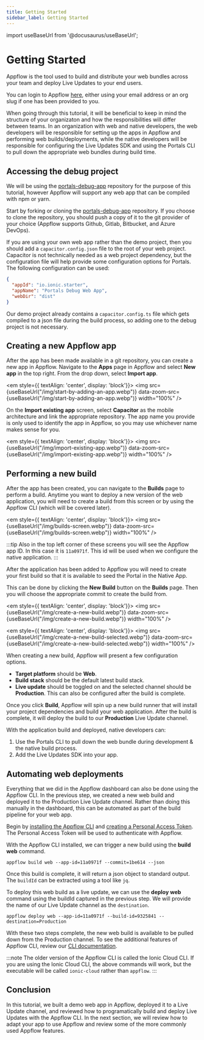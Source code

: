 ```yaml
---
title: Getting Started
sidebar_label: Getting Started
---
```


import useBaseUrl from '@docusaurus/useBaseUrl';

# Getting Started

Appflow is the tool used to build and distribute your web bundles across your team and deploy Live Updates to your end users. 

You can login to Appflow [here](https://ionic.io/login), either using your email address or an org slug if one has been provided to you. 

When going through this tutorial, it will be beneficial to keep in mind the structure of your organizaton and how the responsibilities will differ between teams. In an organization with web and native developers, the web developers will be responsible for setting up the apps in Appflow and performing web builds/deployments, while the native developers will be responsible for configuring the Live Updates SDK and using the Portals CLI to pull down the appropriate web bundles during build time.

## Accessing the debug project

We will be using the [portals-debug-app](https://github.com/ionic-team/portals-debug-app) repository for the purpose of this tutorial, however Appflow will support any web app that can be compiled with npm or yarn.

Start by forking or cloning the [portals-debug-app](https://github.com/ionic-team/portals-debug-app) repository. If you choose to clone the repository, you should push a copy of it to the git provider of your choice (Appflow supports Github, Gitlab, Bitbucket, and Azure DevOps). 

If you are using your own web app rather than the demo project, then you should add a `capacitor.config.json` file to the root of your web project. Capacitor is not technically needed as a web project dependency, but the configuration file will help provide some configuration options for Portals. The following configuration can be used:
```json
{
  "appId": "io.ionic.starter",
  "appName": "Portals Debug Web App",
  "webDir": "dist"
}
```

Our demo project already contains a `capacitor.config.ts` file which gets compiled to a json file during the build process, so adding one to the debug project is not necessary.

## Creating a new Appflow app

After the app has been made available in a git repository, you can create a new app in Appflow. Navigate to the **Apps** page in Appflow and select **New app** in the top right. From the drop down, select **Import app**.

<em style={{ textAlign: 'center', display: 'block'}}>
  <img 
    src={useBaseUrl("/img/start-by-adding-an-app.webp")} 
    data-zoom-src={useBaseUrl("/img/start-by-adding-an-app.webp")} 
    width="100%"
  />
</em>

On the **Import existing app** screen, select **Capacitor** as the mobile architecture and link the appropriate repository. The app name you provide is only used to identify the app in Appflow, so you may use whichever name makes sense for you.

<em style={{ textAlign: 'center', display: 'block'}}>
  <img 
    src={useBaseUrl("/img/import-existing-app.webp")} 
    data-zoom-src={useBaseUrl("/img/import-existing-app.webp")} 
    width="100%"
  />
</em>


## Performing a new build

After the app has been created, you can navigate to the **Builds** page to perform a build. Anytime you want to deploy a new version of the web application, you will need to create a build from this screen or by using the Appflow CLI (which will be covered later).

<em style={{ textAlign: 'center', display: 'block'}}>
  <img 
    src={useBaseUrl("/img/builds-screen.webp")} 
    data-zoom-src={useBaseUrl("/img/builds-screen.webp")} 
    width="100%"
  />
</em>

:::tip
Also in the top left corner of these screens you will see the Appflow app ID. In this case it is `11a0971f`. This id will be used when we configure the native application.
:::

After the application has been added to Appflow you will need to create your first build so that it is available to seed the Portal in the Native App.

This can be done by clicking the **New Build** button on the **Builds** page. Then you will choose the appropriate commit to create the build from.

<em style={{ textAlign: 'center', display: 'block'}}>
  <img 
    src={useBaseUrl("/img/create-a-new-build.webp")} 
    data-zoom-src={useBaseUrl("/img/create-a-new-build.webp")} 
    width="100%"
  />
</em>

<em style={{ textAlign: 'center', display: 'block'}}>
  <img 
    src={useBaseUrl("/img/create-a-new-build-selected.webp")} 
    data-zoom-src={useBaseUrl("/img/create-a-new-build-selected.webp")} 
    width="100%"
  />
</em>

When creating a new build, Appflow will present a few configuration options.
- **Target platform** should be **Web**.
- **Build stack** should be the default latest build stack.
- **Live update** should be toggled on and the selected channel should be **Production**. This can also be configured after the build is complete.

Once you click **Build**, Appflow will spin up a new build runner that will install your project dependencies and build your web application. After the build is complete, it will deploy the build to our **Production** Live Update channel.

With the application build and deployed, native developers can:
1. Use the Portals CLI to pull down the web bundle during development & the native build process.
2. Add the Live Updates SDK into your app.


## Automating web deployments

Everything that we did in the Appflow dashboard can also be done using the Appflow CLI. In the previous step, we created a new web build and deployed it to the Production Live Update channel. Rather than doing this manually in the dashboard, this can be automated as part of the build pipeline for your web app.

Begin by [installing the Appflow CLI](https://ionic.io/docs/appflow/cli/overview#install) and [creating a Personal Access Token](https://ionic.io/docs/appflow/cli/overview#authentication). The Personal Access Token will be used to authenticate with Appflow.

With the Appflow CLI installed, we can trigger a new build using the **build web** command.

```
appflow build web --app-id=11a0971f --commit=1be614 --json
```

Once this build is complete, it will return a json object to standard output. The `buildId` can be extracted using a tool like `jq`. 

To deploy this web build as a live update, we can use the **deploy web** command using the buildId captured in the previous step. We will provide the name of our Live Update channel as the `destination`. 

```
appflow deploy web --app-id=11a0971f --build-id=9325841 --destination=Production
```

With these two steps complete, the new web build is available to be pulled down from the Production channel. To see the additional features of Appflow CLI, review our [CLI documentation](https://ionic.io/docs/appflow/cli/overview).

:::note
The older version of the Appflow CLI is called the Ionic Cloud CLI. If you are using the Ionic Cloud CLI, the above commands will work, but the executable will be called `ionic-cloud` rather than `appflow`.
:::


## Conclusion

In this tutorial, we built a demo web app in Appflow, deployed it to a Live Update channel, and reviewed how to programatically build and deploy Live Updates with the Appflow CLI. In the next section, we will review how to adapt your app to use Appflow and review some of the more commonly used Appflow features.